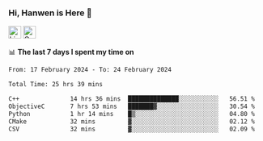 ### Hi, Hanwen is Here 👋
<p>
	<a href="https://www.linkedin.com/in/liu-hanwen/"><img src="https://img.shields.io/badge/@hanwen-0A66C2?style=flat&logo=LinkedIn&logoColor=white" alt="Linkedin"  height="25px"/></a> 
	<a href="https://scholar.google.com/citations?user=HDF0su0AAAAJ"><img src="https://img.shields.io/badge/scholar-4385FE.svg?&style=plastic&logo=google-scholar&logoColor=white" alt="Google Scholar" height="25px"> </a>
</p>

📊 **The last 7 days I spent my time on** 
<!--START_SECTION:waka-->

```txt
From: 17 February 2024 - To: 24 February 2024

Total Time: 25 hrs 39 mins

C++              14 hrs 36 mins  ██████████████░░░░░░░░░░░   56.51 %
ObjectiveC       7 hrs 53 mins   ███████▓░░░░░░░░░░░░░░░░░   30.54 %
Python           1 hr 14 mins    █▒░░░░░░░░░░░░░░░░░░░░░░░   04.80 %
CMake            32 mins         ▓░░░░░░░░░░░░░░░░░░░░░░░░   02.12 %
CSV              32 mins         ▓░░░░░░░░░░░░░░░░░░░░░░░░   02.09 %
```

<!--END_SECTION:waka-->


<!--
**david990917/david990917** is a ✨ _special_ ✨ repository because its `README.md` (this file) appears on your GitHub profile.

Here are some ideas to get you started:

- 🔭 I’m currently working on ...
- 🌱 I’m currently learning ...
- 👯 I’m looking to collaborate on ...
- 🤔 I’m looking for help with ...
- 💬 Ask me about ...
- 📫 How to reach me: ...
- 😄 Pronouns: ...
- ⚡ Fun fact: ...
-->
